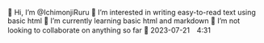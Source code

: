 👋 Hi, I’m @IchimonjiRuru
👀 I’m interested in writing easy-to-read text using basic html
🌱 I’m currently learning basic html and markdown
💞️ I’m not looking to collaborate on anything so far
🐾 2023-07-21　4:31
